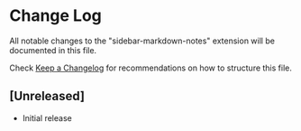 # Change Log

All notable changes to the "sidebar-markdown-notes" extension will be documented in this file.

Check [Keep a Changelog](http://keepachangelog.com/) for recommendations on how to structure this file.

## [Unreleased]

- Initial release